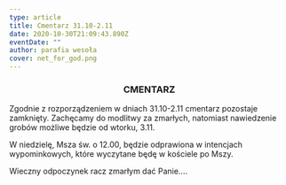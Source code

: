 ```yaml
---
type: article
title: Cmentarz 31.10-2.11
date: 2020-10-30T21:09:43.890Z
eventDate: ""
author: parafia wesoła
cover: net_for_god.png
---
```

<!--StartFragment-->

<h3 style="text-align:center;">CMENTARZ</h3>

Zgodnie z rozporządzeniem w dniach 31.10-2.11 cmentarz pozostaje zamknięty. Zachęcamy do modlitwy za zmarłych, natomiast nawiedzenie grobów możliwe będzie od wtorku, 3.11.

W niedzielę, Msza św. o 12.00, będzie odprawiona w intencjach wypominkowych, które wyczytane będę w kościele po Mszy.

Wieczny odpoczynek racz zmarłym dać Panie....

<!--EndFragment-->
